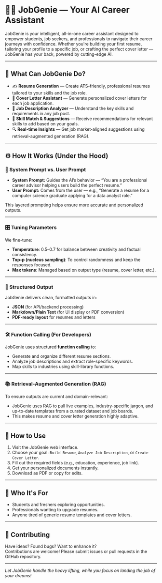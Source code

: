 # 🧞‍♂️ JobGenie — Your AI Career Assistant

JobGenie is your intelligent, all-in-one career assistant designed to empower students, job seekers, and professionals to navigate their career journeys with confidence. Whether you're building your first resume, tailoring your profile to a specific job, or crafting the perfect cover letter — JobGenie has your back, powered by cutting-edge AI.

---

## 🧠 What Can JobGenie Do?

- ✍️ **Resume Generation** — Create ATS-friendly, professional resumes tailored to your skills and the job role.
- 📄 **Cover Letter Assistant** — Generate personalized cover letters for each job application.
- 📌 **Job Description Analyzer** — Understand the key skills and requirements in any job post.
- 🎯 **Skill Match & Suggestions** — Receive recommendations for relevant skills to add based on your goals.
- 🔍 **Real-time Insights** — Get job market-aligned suggestions using retrieval-augmented generation (RAG).

---

## ⚙️ How It Works (Under the Hood)

### 🔁 System Prompt vs. User Prompt

- **System Prompt:** Guides the AI’s behavior — “You are a professional career advisor helping users build the perfect resume.”
- **User Prompt:** Comes from the user — e.g., “Generate a resume for a computer science graduate applying for a data analyst role.”

This layered prompting helps ensure more accurate and personalized outputs.

---

### 🎛️ Tuning Parameters

We fine-tune:
- **Temperature**: 0.5–0.7 for balance between creativity and factual consistency.
- **Top-p (nucleus sampling)**: To control randomness and keep the responses focused.
- **Max tokens**: Managed based on output type (resume, cover letter, etc.).

---

### 📐 Structured Output

JobGenie delivers clean, formatted outputs in:
- **JSON** (for API/backend processing)
- **Markdown/Plain Text** (for UI display or PDF conversion)
- **PDF-ready layout** for resumes and letters

---

### 🛠️ Function Calling (For Developers)

JobGenie uses structured **function calling** to:
- Generate and organize different resume sections.
- Analyze job descriptions and extract role-specific keywords.
- Map skills to industries using skill-library functions.

---

### 📚 Retrieval-Augmented Generation (RAG)

To ensure outputs are current and domain-relevant:
- JobGenie uses RAG to pull live examples, industry-specific jargon, and up-to-date templates from a curated dataset and job boards.
- This makes resume and cover letter generation highly adaptive.

---

## 🚀 How to Use

1. Visit the JobGenie web interface.
2. Choose your goal: `Build Resume`, `Analyze Job Description`, or `Create Cover Letter`.
3. Fill out the required fields (e.g., education, experience, job link).
4. Get your personalized documents instantly.
5. Download as PDF or copy for edits.

---

## 👥 Who It's For

- Students and freshers exploring opportunities.
- Professionals wanting to upgrade resumes.
- Anyone tired of generic resume templates and cover letters.

---

## 🤝 Contributing

Have ideas? Found bugs? Want to enhance it?  
Contributions are welcome! Please submit issues or pull requests in the GitHub repository.

---

*Let JobGenie handle the heavy lifting, while you focus on landing the job of your dreams!*
